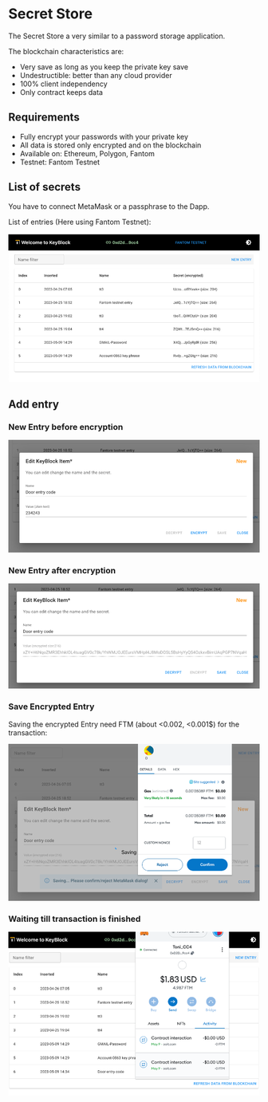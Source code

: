 # Secret Store

The Secret Store a very similar to a password storage application.

The blockchain characteristics are:

- Very save as long as you keep the private key save
- Undestructible: better than any cloud provider
- 100% client independency
- Only contract keeps data

## Requirements

- Fully encrypt your passwords with your private key
- All data is stored only encrypted and on the blockchain
- Available on: Ethereum, Polygon, Fantom
- Testnet: Fantom Testnet


## List of secrets

You have to connect MetaMask or a passphrase to the Dapp.

List of entries (Here using Fantom Testnet):

![img_1.png](img_1.png)

## Add entry

### New Entry before encryption

![img_2.png](img_2.png)

### New Entry after encryption

![img_3.png](img_3.png)

### Save Encrypted Entry

Saving the encrypted Entry need  FTM (about <0.002, <0.001$) for the transaction:

![img_4.png](img_4.png)

### Waiting till transaction is finished

![img_5.png](img_5.png)

